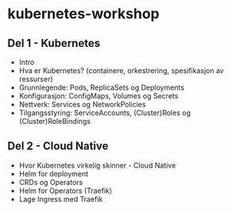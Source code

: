 # kubernetes-workshop

## Del 1 - Kubernetes

- Intro
- Hva er Kubernetes? (containere, orkestrering, spesifikasjon av ressurser)
- Grunnlegende: Pods, ReplicaSets og Deployments
- Konfigurasjon: ConfigMaps, Volumes og Secrets
- Nettverk: Services og NetworkPolicies
- Tilgangsstyring: ServiceAccounts, (Cluster)Roles og (Cluster)RoleBindings

## Del 2 - Cloud Native

- Hvor Kubernetes virkelig skinner - Cloud Native
- Helm for deployment
- CRDs og Operators
- Helm for Operators (Traefik)
- Lage Ingress med Traefik
